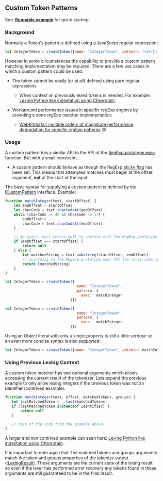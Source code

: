 ## Custom Token Patterns

See: [**Runnable example**](../examples/lexer/custom_patterns/custom_patterns.js) for quick starting.

### Background
Normally a Token's pattern is defined using a JavaScript regular expression:

```JavaScript
let IntegerToken = createToken({name: "IntegerToken", pattern: /\d+/})
```
 
However in some circumstances the capability to provide a custom pattern matching implementation may be required.
There are a few use cases in which a custom pattern could be used:

* The token cannot be easily (or at all) defined using pure regular expressions.
  - When context on previously lexed tokens is needed.
    For example: [Lexing Python like indentation using Chevrotain](../examples/lexer/python_indentation/python_indentation.js). 

* Workaround performance issues in specific regExp engines by providing a none regExp matcher implementation:
  - [WebKit/Safari multiple orders of magnitude performance degradation for specific regExp patterns](https://bugs.webkit.org/show_bug.cgi?id=152578) 😞 
 

### Usage
A custom pattern has a similar API to the API of the [RegExp.prototype.exec](https://developer.mozilla.org/en-US/docs/Web/JavaScript/Reference/Global_Objects/RegExp/exec)
function. But with a small constraint.

* A custom pattern should behave as though the RegExp [sticky flag](https://developer.mozilla.org/en-US/docs/Web/JavaScript/Reference/Global_Objects/RegExp/sticky) has been set.
  This means that attempted matches must begin at the offset argument, **not** at the start of the input.    

The basic syntax for supplying a custom pattern is defined by the [ICustomPattern](http://sap.github.io/chevrotain/documentation/0_34_0/interfaces/_chevrotain_d_.icustompattern.html) interface.
Example:

```JavaScript
function matchInteger(text, startOffset) {
    let endOffset = startOffset
    let charCode = text.charCodeAt(endOffset)
    while (charCode >= 48 && charCode <= 57) {
        endOffset++
        charCode = text.charCodeAt(endOffset)
    }

    // No match, must return null to conform with the RegExp.prototype.exec signature
    if (endOffset === startOffset) {
        return null
    } else {
        let matchedString = text.substring(startOffset, endOffset)
        // according to the RegExp.prototype.exec API the first item in the returned array must be the whole matched string.
        return [matchedString]
    }
}

let IntegerToken = createToken({
                                 name: "IntegerToken",
                                 pattern: {
                                   exec:  matchInteger
                              }})
```

```JavaScript
let IntegerToken = createToken({
                                 name: "IntegerToken",
                                 pattern: {
                                   exec:  matchInteger
                              }})
```

Using an Object literal with only a single property is still a little verbose so an even more concise syntax is also supported:
```JavaScript
let IntegerToken = createToken({name: "IntegerToken", pattern: matchInteger})
```

### Using Previous Lexing Context
A custom token matcher has two optional arguments which allows accessing the current result of the tokenizer.
Lets expand the previous example to only allow lexing integers if the previous token was not an identifier (contrived example).

```JavaScript
function matchInteger(text, offset, matchedTokens, groups) {
   let lastMatchedToken = _.last(matchedTokens)
   if (lastMatchedToken instanceof Identifier) {
       return null
   }
       
   // rest of the code from the example above...
} 
```

A larger and non contrived example can seen here: [Lexing Python like indentation using Chevrotain](../examples/lexer/python_indentation/python_indentation.js).

It is important to note again that The matchedTokens and groups arguments match the token and groups properties of the tokenize output ([ILexingResult](http://sap.github.io/chevrotain/documentation/0_34_0/interfaces/_chevrotain_d_.ilexingresult.html)).
These arguments are the current state of the lexing result so even if the lexer has performed error recovery any tokens found
in those arguments are still guaranteed to be in the final result.
